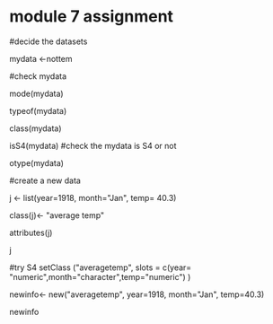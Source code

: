 # module 7 assignment

#decide the datasets

mydata <-nottem

#check mydata

mode(mydata)

typeof(mydata)

class(mydata)

isS4(mydata) #check the mydata is S4 or not

otype(mydata)

#create a new data

j <- list(year=1918, month="Jan", temp= 40.3)

class(j)<- "average temp"

attributes(j)

j

#try S4
setClass ("averagetemp",
         slots = c(year= "numeric",month="character",temp="numeric") )

newinfo<- new("averagetemp", year=1918, month="Jan", temp=40.3)

newinfo
